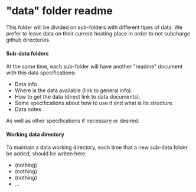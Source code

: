 "data" folder readme
===================================
This folder will be divided on sub-folders with different tipes of data.
We prefer to leave data on their current hosting place in order to not subcharge github directories.

#### Sub-data folders
At the same time, each sub-folder will have another "readme" document with this data specifications:

- Data info
- Where is the data available (link to general info).
- How to get the data (direct link to data documents).
- Some specifications about how to use it and what is its structure.
- Data notes

As well as other specifications if necessary or desired.

#### Working data directory
To maintain a data working directory, each time that a new sub-data folder be added, should be writen here:
- (nothing)
- (nothing)
- (nothing)
- ...
